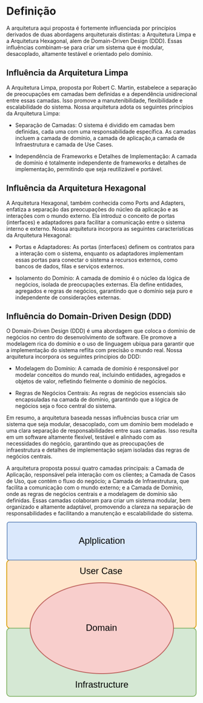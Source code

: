 # Definição

A arquitetura aqui proposta é fortemente influenciada por princípios derivados de duas abordagens arquiteturais distintas: a Arquitetura Limpa e a Arquitetura Hexagonal, alem de Domain-Driven Design (DDD). Essas influências combinam-se para criar um sistema que é modular, desacoplado, altamente testável e orientado pelo domínio.

## Influência da Arquitetura Limpa

A Arquitetura Limpa, proposta por Robert C. Martin, estabelece a separação de preocupações em camadas bem definidas e a dependência unidirecional entre essas camadas. Isso promove a manutenibilidade, flexibilidade e escalabilidade do sistema. Nossa arquitetura adota os seguintes princípios da Arquitetura Limpa:

- Separação de Camadas: O sistema é dividido em camadas bem definidas, cada uma com uma responsabilidade específica. As camadas incluem a camada de domínio, a camada de aplicação,a camada de Infraestrutura e camada de Use Cases.

- Independência de Frameworks e Detalhes de Implementação: A camada de domínio é totalmente independente de frameworks e detalhes de implementação, permitindo que seja reutilizável e portável.

## Influência da Arquitetura Hexagonal

A Arquitetura Hexagonal, também conhecida como Ports and Adapters, enfatiza a separação das preocupações do núcleo da aplicação e as interações com o mundo externo. Ela introduz o conceito de portas (interfaces) e adaptadores para facilitar a comunicação entre o sistema interno e externo. Nossa arquitetura incorpora as seguintes características da Arquitetura Hexagonal:

- Portas e Adaptadores: As portas (interfaces) definem os contratos para a interação com o sistema, enquanto os adaptadores implementam essas portas para conectar o sistema a recursos externos, como bancos de dados, filas e serviços externos.

- Isolamento do Domínio: A camada de domínio é o núcleo da lógica de negócios, isolada de preocupações externas. Ela define entidades, agregados e regras de negócios, garantindo que o domínio seja puro e independente de considerações externas.

## Influência do Domain-Driven Design (DDD)

O Domain-Driven Design (DDD) é uma abordagem que coloca o domínio de negócios no centro do desenvolvimento de software. Ele promove a modelagem rica do domínio e o uso de linguagem ubíqua para garantir que a implementação do sistema reflita com precisão o mundo real. Nossa arquitetura incorpora os seguintes princípios do DDD:

- Modelagem do Domínio: A camada de domínio é responsável por modelar conceitos do mundo real, incluindo entidades, agregados e objetos de valor, refletindo fielmente o domínio de negócios.

- Regras de Negócios Centrais: As regras de negócios essenciais são encapsuladas na camada de domínio, garantindo que a lógica de negócios seja o foco central do sistema.

Em resumo, a arquitetura baseada nessas influências busca criar um sistema que seja modular, desacoplado, com um domínio bem modelado e uma clara separação de responsabilidades entre suas camadas. Isso resulta em um software altamente flexível, testável e alinhado com as necessidades do negócio, garantindo que as preocupações de infraestrutura e detalhes de implementação sejam isoladas das regras de negócios centrais.

A arquitetura proposta possui quatro camadas principais: a Camada de Aplicação, responsável pela interação com os clientes; a Camada de Casos de Uso, que contém o fluxo do negócio; a Camada de Infraestrutura, que facilita a comunicação com o mundo externo; e a Camada de Domínio, onde as regras de negócios centrais e a modelagem de domínio são definidas. Essas camadas colaboram para criar um sistema modular, bem organizado e altamente adaptável, promovendo a clareza na separação de responsabilidades e facilitando a manutenção e escalabilidade do sistema.


<div align="center">
  <img src="img/arq_macro.png" alt="Arquitetura">
</div>
